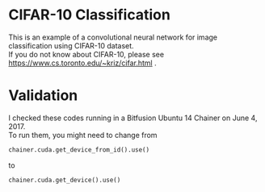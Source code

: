 # CIFAR-10 Classification
This is an example of a convolutional neural network for image classification using CIFAR-10 dataset.  
If you do not know about CIFAR-10, please see https://www.cs.toronto.edu/~kriz/cifar.html .  
# Validation
I checked these codes running in a Bitfusion Ubuntu 14 Chainer on June 4, 2017.  
To run them, you might need to change from
```python:train.py
chainer.cuda.get_device_from_id().use()
```
to
```python:train.py
chainer.cuda.get_device().use()
```
